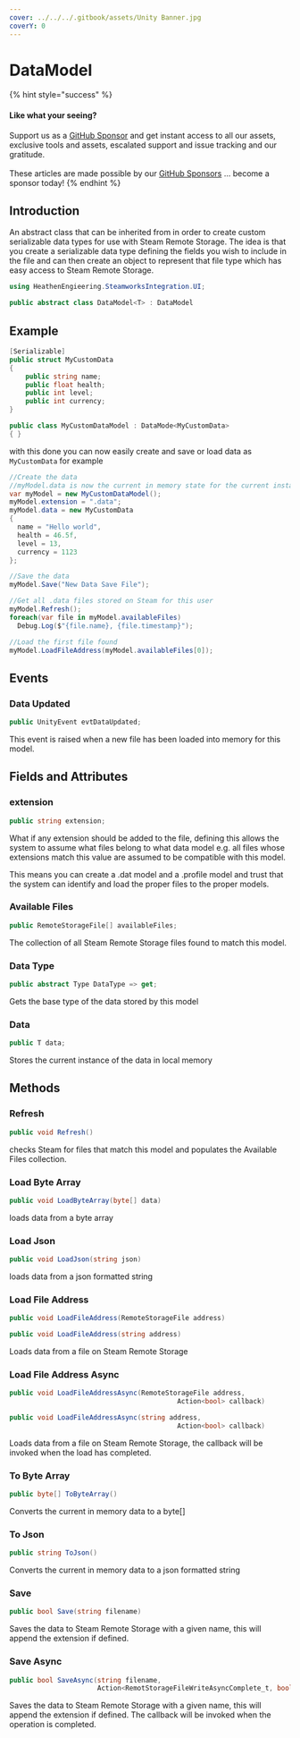 ```yaml
---
cover: ../../../.gitbook/assets/Unity Banner.jpg
coverY: 0
---
```


# DataModel

{% hint style="success" %}
#### Like what your seeing?

Support us as a [GitHub Sponsor](../../../become-a-sponsor/) and get instant access to all our assets, exclusive tools and assets, escalated support and issue tracking and our gratitude.\
\
These articles are made possible by our [GitHub Sponsors](../../../become-a-sponsor/) ... become a sponsor today!
{% endhint %}

## &#x20;Introduction

An abstract class that can be inherited from in order to create custom serializable data types for use with Steam Remote Storage. The idea is that you create a serializable data type defining the fields you wish to include in the file and can then create an object to represent that file type which has easy access to Steam Remote Storage.

```csharp
using HeathenEngieering.SteamworksIntegration.UI;
```

```csharp
public abstract class DataModel<T> : DataModel
```

## Example

```csharp
[Serializable]
public struct MyCustomData
{
    public string name;
    public float health;
    public int level;
    public int currency;
}
```

```csharp
public class MyCustomDataModel : DataMode<MyCustomData>
{ }
```

with this done you can now easily create and save or load data as `MyCustomData` for example

```csharp
//Create the data
//myModel.data is now the current in memory state for the current instance
var myModel = new MyCustomDataModel();
myModel.extension = ".data";
myModel.data = new MyCustomData
{
  name = "Hello world",  
  health = 46.5f,
  level = 13,
  currency = 1123
};

//Save the data
myModel.Save("New Data Save File");

//Get all .data files stored on Steam for this user
myModel.Refresh();
foreach(var file in myModel.availableFiles)
  Debug.Log($"{file.name}, {file.timestamp}");

//Load the first file found
myModel.LoadFileAddress(myModel.availableFiles[0]);
```

## Events

### Data Updated

```csharp
public UnityEvent evtDataUpdated;
```

This event is raised when a new file has been loaded into memory for this model.

## Fields and Attributes

### extension

```csharp
public string extension;
```

What if any extension should be added to the file, defining this allows the system to assume what files belong to what data model e.g. all files whose extensions match this value are assumed to be compatible with this model.

This means you can create a .dat model and a .profile model and trust that the system can identify and load the proper files to the proper models.

### Available Files

```csharp
public RemoteStorageFile[] availableFiles;
```

The collection of all Steam Remote Storage files found to match this model.

### Data Type

```csharp
public abstract Type DataType => get;
```

Gets the base type of the data stored by this model

### Data

```csharp
public T data;
```

Stores the current instance of the data in local memory

## Methods

### Refresh

```csharp
public void Refresh()
```

checks Steam for files that match this model and populates the Available Files collection.

### Load Byte Array

```csharp
public void LoadByteArray(byte[] data)
```

loads data from a byte array

### Load Json

```csharp
public void LoadJson(string json)
```

loads data from a json formatted string

### Load File Address

```csharp
public void LoadFileAddress(RemoteStorageFile address)
```

```csharp
public void LoadFileAddress(string address)
```

Loads data from a file on Steam Remote Storage&#x20;

### Load File Address Async

```csharp
public void LoadFileAddressAsync(RemoteStorageFile address, 
                                          Action<bool> callback)
```

```csharp
public void LoadFileAddressAsync(string address, 
                                          Action<bool> callback)
```

Loads data from a file on Steam Remote Storage, the callback will be invoked when the load has completed.

### To Byte Array

```csharp
public byte[] ToByteArray()
```

Converts the current in memory data to a byte\[]

### To Json

```csharp
public string ToJson()
```

Converts the current in memory data to a json formatted string

### Save

```csharp
public bool Save(string filename)
```

Saves the data to Steam Remote Storage with a given name, this will append the extension if defined.

### Save Async

```csharp
public bool SaveAsync(string filename, 
                      Action<RemotStorageFileWriteAsyncComplete_t, bool> callback)
```

Saves the data to Steam Remote Storage with a given name, this will append the extension if defined. The callback will be invoked when the operation is completed.
